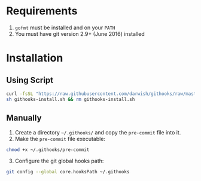 # Requirements

1. `gofmt` must be installed and on your `PATH`
2. You must have git version 2.9+ (June 2016) installed

# Installation

## Using Script

```bash
curl -fsSL "https://raw.githubusercontent.com/darwish/githooks/raw/master/githooks-install.sh" -o githooks-install.sh
sh githooks-install.sh && rm githooks-install.sh
```

## Manually

1. Create a directory `~/.githooks/` and copy the `pre-commit` file into it.
2. Make the `pre-commit` file executable:

```bash
chmod +x ~/.githooks/pre-commit
```

3. Configure the git global hooks path:

```bash
git config --global core.hooksPath ~/.githooks
```
